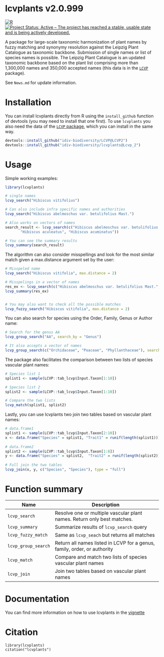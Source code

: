 # lcvplants v2.0.999
[![R](https://github.com/idiv-biodiversity/lcvplants/actions/workflows/r.yml/badge.svg)](https://github.com/idiv-biodiversity/lcvplants/actions/workflows/r.yml)
[![Project Status: Active – The project has reached a stable, usable state and is being actively developed.](https://www.repostatus.org/badges/latest/active.svg)](https://www.repostatus.org/#active)

A package for large-scale taxonomic harmonization of plant names by fuzzy matching and synonymy resolution against the Leipzig Plant Catalogue as taxonomic backbone. Submission of single names or list of species names is possible. The Leipzig Plant Catalogue is an updated taxonomic backbone based on the plant list comprising more than 1,300,000 names and 350,000 accepted names (this data is in the [`LCVP`](https://github.com/idiv-biodiversity/LCVP) package). 


See `News.md` for update information.

# Installation
You can install lcvplants directly from R using the `install_github` function of devtools (you may need to install that one first). To use `lcvplants` you also need the data of the [`LCVP` package](https://github.com/idiv-biodiversity/LCVP), which you can install in the same way.

```r
devtools::install_github("idiv-biodiversity/LCVP@LCVP2")
devtools::install_github("idiv-biodiversity/lcvplants@Lcvp_2")
```

# Usage

Simple working examples:
```r
library(lcvplants)

# single names
lcvp_search("Hibiscus vitifolius")

# Can also include infra specific names and authorities
lcvp_search("Hibiscus abelmoschus var. betulifolius Mast.")

# Also works on vectors of names
search_result <- lcvp_search(c("Hibiscus abelmoschus var. betulifolius Mast.", "Hibiscus abutiloides Willd.", 
       "Hibiscus aculeatus", "Hibiscus acuminatus"))

# You can see the summary results
lcvp_summary(search_result)
```

The algorithm can also consider misspellings and look for the most similar match given a max.distance argument set by the user:
```r
# Misspeled name
lcvp_search("Hibiscus vitifolia", max.distance = 2)

# Misspelings in a vector of names
res_ex <- lcvp_search(c("Hibiscus abelmoschus var. betulifolius Mast.", "Hibiscus abutiloides Willd.", "Hibiscus aculeatus", "Hibiscus acuminatus", "Hibiscus furcatuis", "Hibiscus error"), max.distance = 1)
lcvp_summary(res_ex)


# You may also want to check all the possible matches 
lcvp_fuzzy_search("Hibiscus vitifolia", max.distance = 2)
```

You can also search for species using the Order, Family, Genus or Author name:
```r
# Search for the genus AA
lcvp_group_search("AA", search_by = "Genus")

# It also accepts a vector of names
lcvp_group_search(c("Orchidaceae", "Poaceae", "Phyllanthaceae"), search_by = "Family")
```

The package also facilitates the comparison between two lists of species vascular plant names:
```r
# Species list 1
splist1 <- sample(LCVP::tab_lcvp$Input.Taxon[1:10])

# Species list 2
splist2 <- sample(LCVP::tab_lcvp$Input.Taxon[1:10])

# Compare the two lists
lcvp_match(splist1, splist2)
```

Lastly, you can use lcvplants two join two tables based on vascular plant names:
```r
# data.frame1 
splist1 <- sample(LCVP::tab_lcvp$Input.Taxon[2:10])
x <- data.frame("Species" = splist1, "Trait1" = runif(length(splist1)))
 
# data.frame2
splist2 <- sample(LCVP::tab_lcvp$Input.Taxon[1:8])
y <- data.frame("Species" = splist2,  "Trait2" = runif(length(splist2)), "Trait3" = runif(length(splist2)))
 
# Full join the two tables
lcvp_join(x, y, c("Species", "Species"), type = "full")
```

# Function summary

| Name | Description |
|---|---|
|`lcvp_search`|Resolve one or multiple vascular plant names. Return only best matches.|
|`lcvp_summary`| Summarize results of `lcvp_search` query | 
|`lcvp_fuzzy_match`| Same as `lcvp_seach` but returns all matches|
|`lcvp_group_search`| Return all names listed in LCVP for a genus, family, order, or authority|
|`lcvp_match`| Compare and match two lists of species vascular plant names|
|`lcvp_join`| Join two tables based on vascular plant names|


# Documentation
You can find more information on how to use lcvplants in the [vignette](https://idiv-biodiversity.github.io/lcvplants/articles/taxonomic_resolution_using_lcplants.html)

# Citation

```{r}
library(lcvplants)
citation("lcvplants")
```

